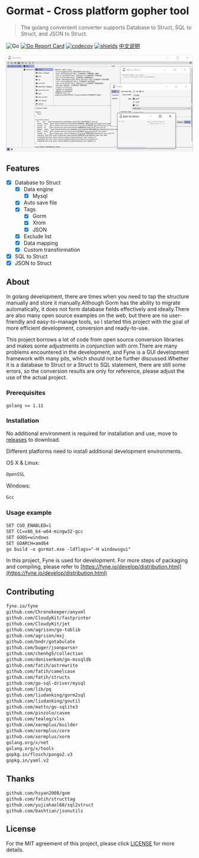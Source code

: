 # Gormat - Cross platform gopher tool
           
> The golang convenient converter supports Database to Struct, SQL to Struct, and JSON to Struct.

 ![Go](https://github.com/airplayx/gormat/workflows/Go/badge.svg)
 [![Go Report Card](https://goreportcard.com/badge/github.com/airplayx/gormat)](https://goreportcard.com/report/github.com/airplayx/gormat)
 [![codecov](https://codecov.io/gh/airplayx/gormat/branch/master/graph/badge.svg)](https://codecov.io/gh/airplayx/gormat)
 [![shields](https://img.shields.io/github/v/release/airplayx/gormat.svg)](https://github.com/airplayx/gormat/releases)
 [中文说明](README_ZH.md)

![image](assets/show_win.png)

## Features

- [x] Database to Struct
    - [x] Data engine
        - [x] Mysql
    - [x] Auto save file
    - [x] Tags
        - [x] Gorm
        - [x] Xrom
        - [x] JSON
    - [x] Exclude list
    - [x] Data mapping
    - [x] Custom transformation
- [x] SQL to Struct
- [x] JSON to Struct

## About

In golang development, there are times when you need to tap the structure manually and store it manually.Although Gorm has the ability to migrate automatically, it does not form database fields effectively and ideally.There are also many open source examples on the web, but there are no user-friendly and easy-to-manage tools, so I started this project with the goal of more efficient development, conversion and ready-to-use.

This project borrows a lot of code from open source conversion libraries and makes some adjustments in conjunction with orm.There are many problems encountered in the development, and Fyne is a GUI development framework with many pits, which should not be further discussed.Whether it is a database to Struct or a Struct to SQL statement, there are still some errors, so the conversion results are only for reference, please adjust the use of the actual project.

### Prerequisites 

```
golang >= 1.11
```

### Installation 

No additional environment is required for installation and use, move to [releases](https://github.com/airplayx/gormat/releases) to download.

Different platforms need to install additional development environments.

OS X & Linux:
```sh
OpenSSL
```

Windows:

```sh
Gcc
```

### Usage example

``` golang
SET CGO_ENABLED=1
SET CC=x86_64-w64-mingw32-gcc
SET GOOS=windows
SET GOARCH=amd64
go build -o gormat.exe -ldflags="-H windowsgui"
```

In this project, Fyne is used for development. For more steps of packaging and compiling, please refer to [https://fyne.io/develop/distribution.html](https://fyne.io/develop/distribution.html)

## Contributing

    fyne.io/fyne
   	github.com/Chronokeeper/anyxml
   	github.com/CloudyKit/fastprinter
   	github.com/CloudyKit/jet
   	github.com/agrison/go-tablib
   	github.com/agrison/mxj
   	github.com/bndr/gotabulate
   	github.com/buger/jsonparser
   	github.com/chenhg5/collection
   	github.com/denisenkom/go-mssqldb
   	github.com/fatih/astrewrite
   	github.com/fatih/camelcase
   	github.com/fatih/structs
   	github.com/go-sql-driver/mysql
   	github.com/lib/pq
   	github.com/liudanking/gorm2sql
   	github.com/liudanking/goutil
   	github.com/mattn/go-sqlite3
   	github.com/pinzolo/casee
   	github.com/tealeg/xlsx
   	github.com/xormplus/builder
   	github.com/xormplus/core
   	github.com/xormplus/xorm
   	golang.org/x/net
   	golang.org/x/tools
   	gopkg.in/flosch/pongo2.v3
   	gopkg.in/yaml.v2
	
## Thanks

    github.com/hsyan2008/gom
    github.com/fatih/structtag
    github.com/yujiahaol68/sql2struct
    github.com/bashtian/jsonutils

## License
For the MIT agreement of this project, please click [LICENSE](LICENSE) for more details.

